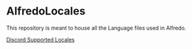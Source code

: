 # AlfredoLocales
This repository is meant to house all the Language files used in Alfredo.

[Discord Supported Locales](https://discord.com/developers/docs/reference#locales)
